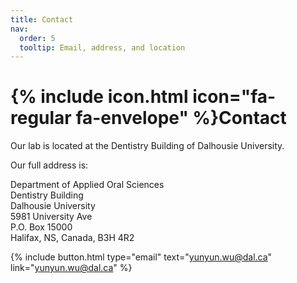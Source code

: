 ```yaml
---
title: Contact
nav:
  order: 5
  tooltip: Email, address, and location
---
```


# {% include icon.html icon="fa-regular fa-envelope" %}Contact

Our lab is located at the Dentistry Building of Dalhousie University.

Our full address is:

Department of Applied Oral Sciences <br>
Dentistry Building <br>
Dalhousie University <br>
5981 University Ave <br>
P.O. Box 15000 <br>
Halifax, NS, Canada, B3H 4R2 <br>

{%
  include button.html
  type="email"
  text="yunyun.wu@dal.ca"
  link="yunyun.wu@dal.ca"
%}
